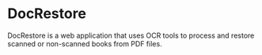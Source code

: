 # DocRestore
DocRestore is a web application that uses OCR tools to process and restore scanned or non-scanned books from PDF files.

